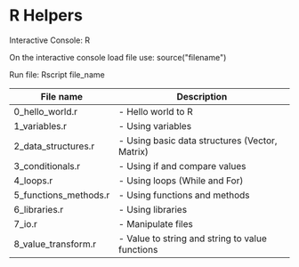 # R Helpers

Interactive Console:
R

On the interactive console load file use:
source("filename")

Run file:
Rscript file_name

| File name        		| Description 												   |
| --------------------- |------------------------------------------------------------- |
| 0_hello_world.r 		| - Hello world to R |
| 1_variables.r 		| - Using variables |
| 2_data_structures.r	| - Using basic data structures (Vector, Matrix) |
| 3_conditionals.r		| - Using if and compare values |
| 4_loops.r				| - Using loops (While and For) |
| 5_functions_methods.r | - Using functions and methods |
| 6_libraries.r			| - Using libraries |
| 7_io.r 				| - Manipulate files |
| 8_value_transform.r	| - Value to string and string to value functions |